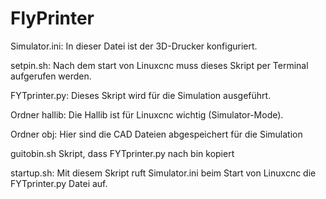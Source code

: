 # FlyPrinter

Simulator.ini:
In dieser Datei ist der 3D-Drucker konfiguriert. 

setpin.sh:
Nach dem start von Linuxcnc muss dieses Skript per Terminal aufgerufen werden.

FYTprinter.py:
Dieses Skript wird für die Simulation ausgeführt. 

Ordner hallib:
Die Hallib ist für Linuxcnc wichtig (Simulator-Mode).

Ordner obj:
Hier sind die CAD Dateien abgespeichert für die Simulation

guitobin.sh
Skript, dass FYTprinter.py nach bin kopiert

startup.sh:
Mit diesem Skript ruft Simulator.ini beim Start von Linuxcnc die FYTprinter.py Datei auf.
